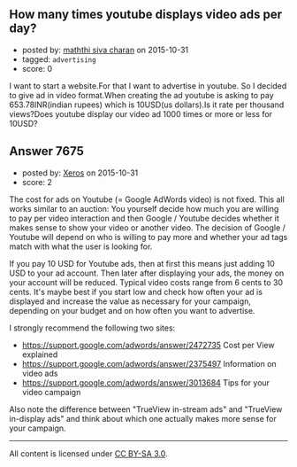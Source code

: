 ## How many times youtube displays video ads per day?

- posted by: [maththi siva charan](https://stackexchange.com/users/3362480/maththi-siva-charan) on 2015-10-31
- tagged: `advertising`
- score: 0

I want to start a website.For that I want to advertise in youtube. So I decided to give ad in video format.When creating the ad youtube is asking to pay 653.78INR(indian rupees) which is 10USD(us dollars).Is it rate per thousand views?Does youtube display our video ad 1000 times or more or less for 10USD?


## Answer 7675

- posted by: [Xeros](https://stackexchange.com/users/6984932/xeros) on 2015-10-31
- score: 2

The cost for ads on Youtube (= Google AdWords video) is not fixed. This all works similar to an auction: You yourself decide how much you are willing to pay per video interaction and then Google / Youtube decides whether it makes sense to show your video or another video. The decision of Google / Youtube will depend on who is willing to pay more and whether your ad tags match with what the user is looking for.

If you pay 10 USD for Youtube ads, then at first this means just adding 10 USD to your ad account. Then later after displaying your ads, the money on your account will be reduced. Typical video costs range from 6 cents to 30 cents. It's maybe best if you start low and check how often your ad is displayed and increase the value as necessary for your campaign, depending on your budget and on how often you want to advertise.

I strongly recommend the following two sites:

  - https://support.google.com/adwords/answer/2472735 Cost per View explained
  - https://support.google.com/adwords/answer/2375497 Information on video ads
  - https://support.google.com/adwords/answer/3013684 Tips for your video campaign

Also note the difference between "TrueView in-stream ads" and "TrueView in-display ads" and think about which one actually makes more sense for your campaign.



---

All content is licensed under [CC BY-SA 3.0](https://creativecommons.org/licenses/by-sa/3.0/).
